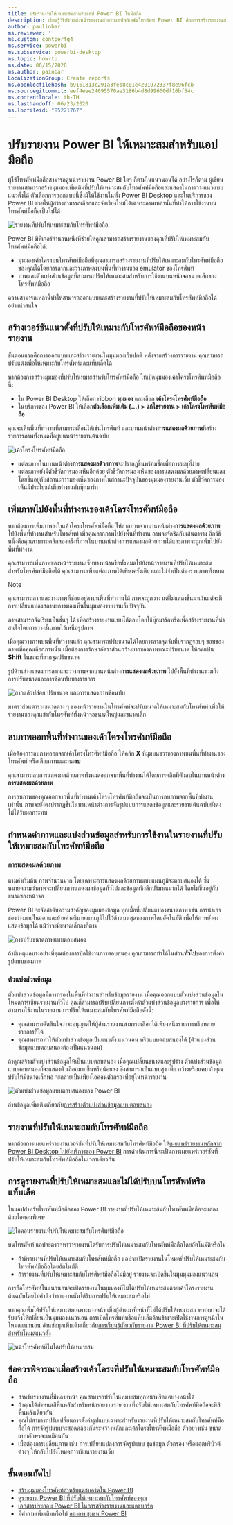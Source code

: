 ```yaml
---
title: ปรับรายงานให้เหมาะสมสำหรับแอป Power BI ในมือถือ
description: เรียนรู้วิธีปรับแต่งหน้ารายงานสำหรับแอปพลิเคชันโทรศัพท์ Power BI ด้วยการสร้างรายงานสำหรับโทรศัพท์และแท็บเล็ตโดยเฉพาะ
author: paulinbar
ms.reviewer: ''
ms.custom: contperfq4
ms.service: powerbi
ms.subservice: powerbi-desktop
ms.topic: how-to
ms.date: 06/15/2020
ms.author: painbar
LocalizationGroup: Create reports
ms.openlocfilehash: b9161813c291a3feb8c01e4201972337f8e96fcb
ms.sourcegitcommit: eef4eee24695570ae3186b4d8d99660df16bf54c
ms.contentlocale: th-TH
ms.lasthandoff: 06/23/2020
ms.locfileid: "85221767"
---
```

# <a name="optimize-power-bi-reports-for-the-mobile-app"></a>ปรับรายงาน Power BI ให้เหมาะสมสำหรับแอปมือถือ
ผู้ใช้โทรศัพท์มือถือสามารถดูหน้ารายงาน Power BI ใดๆ ก็ตามในแนวนอนได้ อย่างไรก็ตาม ผู้เขียนรายงานสามารถสร้างมุมมองเพิ่มเติมที่ปรับให้เหมาะสมกับโทรศัพท์มือถือและแสดงในการวางแนวแบบแนวตั้งได้ ตัวเลือกการออกแบบนี้ซึ่งมีให้ใช้งานในทั้ง Power BI Desktop และในบริการของ Power BI ช่วยให้ผู้สร้างสามารถเลือกและจัดเรียงใหม่ได้เฉพาะภาพเหล่านั้นที่ทำให้การใช้งานบนโทรศัพท์มือถือเป็นไปได้

![รายงานที่ปรับให้เหมาะสมกับโทรศัพท์มือถือ](media/desktop-create-phone-report/desktop-mobile-optimized-report.png).

Power BI มีฟีเจอร์จำนวนหนึ่งที่ช่วยให้คุณสามารถสร้างรายงานของคุณที่ปรับให้เหมาะสมกับโทรศัพท์มือถือได้:
* มุมมองเค้าโครงบนโทรศัพท์มือถือที่คุณสามารถสร้างรายงานที่ปรับให้เหมาะสมกับโทรศัพท์มือถือของคุณได้โดยการลากและวางภาพลงบนพื้นที่ทำงานของ emulator ของโทรศัพท์
* ภาพและตัวแบ่งส่วนข้อมูลที่สามารถปรับให้เหมาะสมสำหรับการใช้งานบนหน้าจอขนาดเล็กของโทรศัพท์มือถือ

ความสามารถเหล่านี้ทำให้สามารถออกแบบและสร้างรายงานที่ปรับให้เหมาะสมกับโทรศัพท์มือถือได้อย่างน่าสนใจ

## <a name="create-a-mobile-optimized-portrait-version-of-a-report-page"></a>สร้างเวอร์ชันแนวตั้งที่ปรับให้เหมาะกับโทรศัพท์มือถือของหน้ารายงาน

ขั้นตอนแรกคือการออกแบบและสร้างรายงานในมุมมองเว็บปกติ หลังจากสร้างการรายงาน คุณสามารถปรับแต่งเพื่อให้เหมาะกับโทรศัพท์และแท็บเล็ตได้

หากต้องการสร้างมุมมองที่ปรับให้เหมาะสำหรับโทรศัพท์มือถือ ให้เปิดมุมมองเค้าโครงโทรศัพท์มือถือนี้:
   * ใน Power BI Desktop ให้เลือก ribbon **มุมมอง** และเลือก **เค้าโครงโทรศัพท์มือถือ**
   * ในบริการของ Power BI ให้เลือก**ตัวเลือกเพิ่มเติม (...) > แก้ไขรายงาน > เค้าโครงโทรศัพท์มือถือ**

   คุณจะเห็นพื้นที่ทำงานที่สามารถเลื่อนได้เช่นโทรศัพท์ และบานหน้าต่าง**การแสดงผลด้วยภาพ**ที่สร้างรายการภาพทั้งหมดที่อยู่บนหน้ารายงานต้นฉบับ

   ![เค้าโครงโทรศัพท์มือถือ](media/desktop-create-phone-report/desktop-mobile-layout.png).

* แต่ละภาพในบานหน้าต่าง**การแสดงผลด้วยภาพ**จะปรากฏขึ้นพร้อมชื่อเพื่อการระบุที่ง่าย
* แต่ละภาพยังมีตัวชี้วัดการมองเห็นอีกด้วย ตัวชี้วัดการมองเห็นของการแสดงผลด้วยภาพเปลี่ยนแลงโดยขึ้นอยู่กับสถานะการมองเห็นของภาพในสถานะปัจจุบันของมุมมองรายงานเว็บ ตัวชี้วัดการมองเห็นมีประโยชน์เมื่อทำงานกับบุ๊กมาร์ก

## <a name="add-visuals-to-the-mobile-layout-canvas"></a>เพิ่มภาพไปยังพื้นที่ทำงานของเค้าโครงโทรศัพท์มือถือ
หากต้องการเพิ่มภาพลงในเค้าโครงโทรศัพท์มือถือ ให้ลากภาพจากบานหน้าต่าง**การแสดงผลด้วยภาพ**ไปยังพื้นที่ทำงานสำหรับโทรศัพท์ เมื่อคุณลากภาพไปยังพื้นที่ทำงาน ถาพจะจัดชิดกับเส้นตาราง อีกวิธีหนึ่งคือคุณสามารถคลิกสองครั้งที่ภาพในบานหน้าต่างการแสดงผลด้วยภาพได้และภาพจะถูกเพิ่มไปยังพื้นที่ทำงาน

คุณสามารถเพิ่มภาพของหน้ารายงานเว็บบางหน้าหรือทั้งหมดไปยังหน้ารายงานที่ปรับให้เหมาะสมสำหรับโทรศัพท์มือถือได้ คุณสามารถเพิ่มแต่ละภาพได้เพียงครั้งเดียวและไม่จำเป็นต้องรวมภาพทั้งหมด

>[!NOTE]
> คุณสามารถลากและวางภาพที่ซ่อนอยู่ลงบนพื้นที่ทำงานได้ ภาพจะถูกวาง แต่ไม่แสดงขึ้นมาเว้นแต่จะมีการเปลี่ยนแปลงสถานะการมองเห็นในมุมมองรายงานเว็บปัจจุบัน

ภาพสามารถจัดเรียงเป็นชั้นๆ ได้ เพื่อสร้างรายงานแบบโต้ตอบโดยใช้บุ๊กมาร์กหรือเพื่อสร้างรายงานที่น่าสนใจโดยการวางชั้นภาพไว้เหนือรูปภาพ

เมื่อคุณวางภาพบนพื้นที่ทำงานแล้ว คุณสามารถปรับขนาดได้โดยการลากจุดจับที่ปรากฏรอบๆ ขอบของภาพเมื่อคุณเลือกภาพนั้น เมื่อต้องการรักษาอัตราส่วนกว้างยาวของภาพขณะปรับขนาด ให้กดแป้น **Shift** ในขณะที่ลากจุดปรับขนาด

รูปด้านล่างแสดงการลากและวางภาพจากบานหน้าต่าง**การแสดงผลด้วยภาพ** ไปยังพื้นที่ทำงานรวมถึงการปรับขนาดและการซ้อนทับบางรายการ

   ![ลากแล้วปล่อย ปรับขนาด และการแสดงภาพซ้อนทับ](media/desktop-create-phone-report/desktop-mobile-layout-overlay-resize.gif)

มาตราส่วนตารางขนาดต่าง ๆ ของหน้ารายงานในโทรศัพท์จะปรับขนาดให้เหมาะสมกับโทรศัพท์ เพื่อให้รายงานของคุณเข้ากับโทรศัพท์ทั้งหน้าจอขนาดใหญ่และขนาดเล็ก

## <a name="remove-visuals-from-the-mobile-layout-canvas"></a>ลบภาพออกพื้นที่ทำงานของเค้าโครงโทรศัพท์มือถือ
เมื่อต้องการลบภาพออกจากเค้าโครงโทรศัพท์มือถือ ให้คลิก **X** ที่มุมบนขวาของภาพบนพื้นที่ทำงานของโทรศัพท์ หรือเลือกภาพและกด**ลบ**

คุณสามารถลบการแสดงผลด้วยภาพทั้งหมดออกจากพื้นที่ทำงานได้โดยการคลิกที่ตัวลบในบานหน้าต่าง **การแสดงผลด้วยภาพ**

การลบภาพของคุณออกจากพื้นที่ทำงานเค้าโครงโทรศัพท์มือถือจะเป็นการลบภาพจากพื้นที่ทำงานเท่านั้น ภาพจะยังคงปรากฏขึ้นในบานหน้าต่างการจัดรูปแบบการแสดงข้อมูลและรายงานต้นฉบับยังคงไม่ได้รับผลกระทบ

## <a name="configure-visuals-and-slicers-for-use-in-mobile-optimized-reports"></a>กำหนดค่าภาพและแบ่งส่วนข้อมูลสำหรับการใช้งานในรายงานที่ปรับให้เหมาะสมกับโทรศัพท์มือถือ

### <a name="visuals"></a>การแสดงผลด้วยภาพ

ตามค่าเริ่มต้น ภาพจำนวนมาก โดยเฉพาะการแสดงผลด้วยภาพแบบแผนภูมิจะตอบสนองได้  ซึ่งหมายความว่าภาพจะเปลี่ยนการแสดงผลข้อมูลทั่วไปและข้อมูลเชิงลึกปริมาณมากได้ โดยไม่ขึ้นอยู่กับขนาดของหน้าจอ

Power BI จะจัดลำดับความสำคัญของมุมมองข้อมูล ทุกเมื่อที่เปลี่ยนแปลงขนาดภาพ เช่น การนำเอาช่องว่างภายในออกและย้ายคำอธิบายแผนภูมิไปไว้ด้านบนสุดของภาพโดยอัตโนมัติ เพื่อให้ภาพยังคงแสดงข้อมูลได้ แม้ว่าจะมีขนาดเล็กลงก็ตาม

![การปรับขนาดภาพแบบตอบสนอง](media/desktop-create-phone-report/desktop-mobile-layout-responsive-visual.gif)
 
ถ้ามีเหตุผลบางอย่างที่คุณต้องการปิดใช้งานการตอบสนอง คุณสามารถทำได้ในส่วน**ทั่วไป**ของการตั้งค่ารูปแบบของภาพ

### <a name="slicers"></a>ตัวแบ่งส่วนข้อมูล

ตัวแบ่งส่วนข้อมูลมีการกรองในพื้นที่ทำงานสำหรับข้อมูลรายงาน เมื่อคุณออกแบบตัวแบ่งส่วนข้อมูลในโหมดการเขียนรายงานทั่วไป คุณก็สามารถปรับเปลี่ยนการตั้งค่าตัวแบ่งส่วนข้อมูลบางรายการ เพื่อให้สามารถใช้งานในรายงานการปรับให้เหมาะสมกับโทรศัพท์มือถือดังนี้:
* คุณสามารถตัดสินใจว่าจะอนุญาตให้ผู้อ่านรายงานสามารถเลือกได้เพียงหนึ่งรายการหรือหลายรายการก็ได้
* คุณสามารถทำให้ตัวแบ่งส่วนข้อมูลเป็นแนวตั้ง แนวนอน หรือแบบตอบสนองได้ (ตัวแบ่งส่วนข้อมูลแบบตอบสนองต้องเป็นแนวนอน)

ถ้าคุณสร้างตัวแบ่งส่วนข้อมูลให้เป็นแบบตอบสนอง เมื่อคุณเปลี่ยนขนาดและรูปร่าง ตัวแบ่งส่วนข้อมูลแบบตอบสนองก็่จะแสดงตัวเลือกมากขึ้นหรือน้อยลง ซึ่งสามารถเป็นแบบสูง เตี้ย กว้างหรือแคบ ถ้าคุณปรับให้มีขนาดเล็กพอ จะกลายเป็นเพียงไอคอนตัวกรองที่อยู่ในหน้ารายงาน

![ตัวแบ่งส่วนข้อมูลแบบตอบสนองของ Power BI](media/desktop-create-phone-report/desktop-create-phone-report-8.gif)
 
อ่านข้อมูลเพิ่มเติมเกี่ยวกับ[การสร้างตัวแบ่งส่วนข้อมูลแบบตอบสนอง](power-bi-slicer-filter-responsive.md)

## <a name="publish-a-mobile-optimized-report"></a>รายงานที่ปรับให้เหมาะสมกับโทรศัพท์มือถือ
หากต้องการเผยแพร่รายงานเวอร์ชันที่ปรับให้เหมาะสมกับโทรศัพท์มือถือ ให้[เผยแพร่รายงานหลักจาก Power BI Desktop ไปยังบริการของ Power BI](desktop-upload-desktop-files.md) การดำเนินการนี้จะเป็นการเผยแพร่เวอร์ชันที่ปรับให้เหมาะสมกับโทรศัพท์มือถือในเวลาเดียวกัน

## <a name="viewing-optimized-and-unoptimized-reports-on-a-phone-or-tablet"></a>การดูรายงานที่ปรับให้เหมาะสมและไม่ได้ปรับบนโทรศัพท์หรือแท็บเล็ต

ในแอปสำหรับโทรศัพท์มือถือของ Power BI รายงานที่ปรับให้เหมาะสมกับโทรศัพท์มือถือจะแสดงด้วยไอคอนพิเศษ

![ไอคอนรายงานที่ปรับให้เหมาะสมกับโทรศัพท์มือถือ](media/desktop-create-phone-report/desktop-create-phone-report-optimized-icon.png)

บนโทรศัพท์ แอปจะตรวจหาว่ารายงานได้รับการปรับให้เหมาะสมกับโทรศัพท์มือถือโดยอัตโนมัติหรือไม่
* ถ้ามีรายงานที่ปรับให้เหมาะสมกับโทรศัพท์มือถือ แอปจะเปิดรายงานในโหมดที่ปรับให้เหมาะสมกับโทรศัพท์มือถือโดยอัตโนมัติ
* ถ้ารายงานที่ปรับให้เหมาะสมกับโทรศัพท์มือถือไม่มีอยู่ รายงานจะเปิดขึ้นในมุมมุมมองแนวนอน

การถือโทรศัพท์ในแนวนอนจะเปิดรายงานในมุมมองที่ไม่ได้ปรับให้เหมาะสมด้วยเค้าโครงรายงานต้นฉบับโดยไม่คำนึงว่ารายงานนั้นได้รับการปรับให้เหมาะสมหรือไม่

หากคุณเพิ่มได้ปรับให้เหมาะสมเฉพาะบางหน้า เมื่อผู้อ่านมาที่หน้าที่ไม่ได้ปรับให้เหมาะสม พวกเขาจะได้รับแจ้งให้เปลี่ยนเป็นมุมมองแนวนอน การเปิดโทรศัพท์หรือแท็บเล็ตด้านข้างจะเปิดใช้งานการดูหน้าในโหมดแนวนอน อ่านข้อมูลเพิ่มเติมเกี่ยวกับ[การเรียนรู้เกี่ยวกับรายงาน Power BI ที่ปรับให้เหมาะสมสำหรับโหมดแนวตั้ง](../consumer/mobile/mobile-apps-view-phone-report.md)

![หน้าโทรศัพท์ที่ไม่ได้ปรับให้เหมาะสม](media/desktop-create-phone-report/desktop-create-phone-report-9.png)

## <a name="considerations-when-creating-mobile-optimized-layouts"></a>ข้อควรพิจารณาเมื่อสร้างเค้าโครงที่ปรับให้เหมาะสมกับโทรศัพท์มือถือ
* สำหรับรายงานที่มีหลายหน้า คุณสามารถปรับให้เหมาะสมทุกหน้าหรือแค่บางหน้าได้
* ถ้าคุณได้กำหนดสีพื้นหลังสำหรับหน้ารายงานราย งานที่ปรับให้เหมาะสมกับโทรศัพท์มือถือจะมีสีพื้นหลังเดียวกัน
* คุณไม่สามารถปรับเปลี่ยนการตั้งค่ารูปแบบเฉพาะสำหรับรายงานที่ปรับให้เหมาะสมกับโทรศัพท์มือถือได้ การจัดรูปแบบจะสอดคล้องกันระหว่างหลักและเค้าโครงโทรศัพท์มือถือ ตัวอย่างเช่น ขนาดแบบอักษรจะเหมือนกัน
* เมื่อต้องการเปลี่ยนภาพ เช่น การเปลี่ยนแปลงการจัดรูปแบบ ชุดข้อมูล ตัวกรอง หรือแอตทริบิวต์ต่างๆ ให้กลับไปยังโหมดการเขียนรายงานเว็บ

## <a name="next-steps"></a>ขั้นตอนถัดไป
* [สร้างมุมมองโทรศัพท์สำหรับแดชบอร์ดใน Power BI](service-create-dashboard-mobile-phone-view.md)
* [ดูรายงาน Power BI ที่ปรับให้เหมาะสมกับโทรศัพท์ของคุณ](../consumer/mobile/mobile-apps-view-phone-report.md)
* [เอกสารประกอบ Power BI ในการสร้างรายงานและแดชบอร์ด](https://docs.microsoft.com/power-bi/create-reports/)
* มีคำถามเพิ่มเติมหรือไม่ [ลองถามชุมชน Power BI](https://community.powerbi.com/)